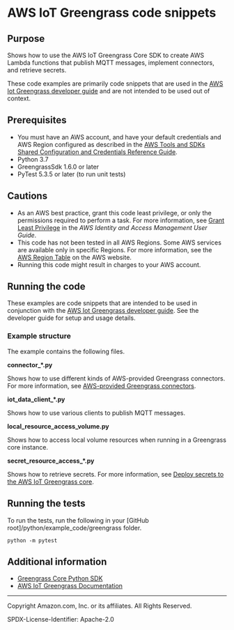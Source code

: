 # AWS IoT Greengrass code snippets

## Purpose

Shows how to use the AWS IoT Greengrass Core SDK to create AWS Lambda functions
that publish MQTT messages, implement connectors, and retrieve secrets.

These code examples are primarily code snippets that are used in the 
[AWS Iot Greengrass developer guide](https://docs.aws.amazon.com/greengrass/latest/developerguide/what-is-gg.html)
and are not intended to be used out of context.

## Prerequisites

- You must have an AWS account, and have your default credentials and AWS Region
  configured as described in the [AWS Tools and SDKs Shared Configuration and
  Credentials Reference Guide](https://docs.aws.amazon.com/credref/latest/refdocs/creds-config-files.html).
- Python 3.7
- GreengrassSdk 1.6.0 or later
- PyTest 5.3.5 or later (to run unit tests)

## Cautions

- As an AWS best practice, grant this code least privilege, or only the 
  permissions required to perform a task. For more information, see 
  [Grant Least Privilege](https://docs.aws.amazon.com/IAM/latest/UserGuide/best-practices.html#grant-least-privilege) 
  in the *AWS Identity and Access Management 
  User Guide*.
- This code has not been tested in all AWS Regions. Some AWS services are 
  available only in specific Regions. For more information, see the 
  [AWS Region Table](https://aws.amazon.com/about-aws/global-infrastructure/regional-product-services/)
  on the AWS website.
- Running this code might result in charges to your AWS account.

## Running the code

These examples are code snippets that are intended to be used in conjunction with the 
[AWS Iot Greengrass developer guide](https://docs.aws.amazon.com/greengrass/latest/developerguide/what-is-gg.html).
See the developer guide for setup and usage details.

### Example structure

The example contains the following files.

**connector_\*.py**

Shows how to use different kinds of AWS-provided Greengrass connectors. 
For more information, see 
[AWS-provided Greengrass connectors](https://docs.aws.amazon.com/greengrass/latest/developerguide/connectors-list.html).

**iot_data_client_\*.py**

Shows how to use various clients to publish MQTT messages.

**local_resource_access_volume.py**

Shows how to access local volume resources when running in a Greengrass core instance. 

**secret_resource_access_\*.py**

Shows how to retrieve secrets. For more information, see
[Deploy secrets to the AWS IoT Greengrass core](https://docs.aws.amazon.com/greengrass/latest/developerguide/secrets.html).

## Running the tests

To run the tests, run the following in your 
[GitHub root]/python/example_code/greengrass folder.

```    
python -m pytest
```

## Additional information

- [Greengrass Core Python SDK](https://github.com/aws/aws-greengrass-core-sdk-python)
- [AWS IoT Greengrass Documentation](https://docs.aws.amazon.com/greengrass/index.html)

---
Copyright Amazon.com, Inc. or its affiliates. All Rights Reserved.

SPDX-License-Identifier: Apache-2.0
